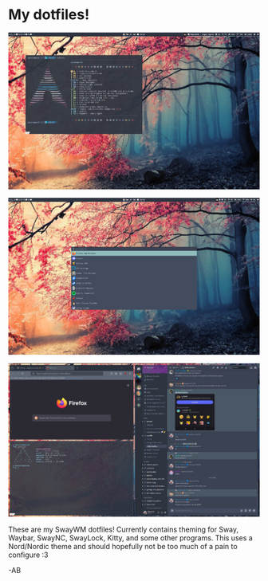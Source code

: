 # My dotfiles!
![desktop](desktop.png)

![menu](menu.png)

![tiled](tiled.png)

These are my SwayWM dotfiles! Currently contains theming for Sway, Waybar, SwayNC, SwayLock, Kitty, and some other programs. This uses a Nord/Nordic theme and should hopefully not be too much of a pain to configure :3

  -AB
